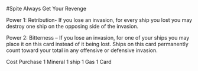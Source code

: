 #Spite
Always Get Your Revenge

Power 1: Retribution- If you lose an invasion, for every ship you lost you may destroy one ship on the opposing side of the invasion. 

Power 2: Bitterness – If you lose an invasion, for one of your ships you may place it on this card instead of it being lost. Ships on this card permanently count toward your total in any offensive or defensive invasion. 

Cost	Purchase
1 Mineral	1 ship
1 Gas	1 Card
